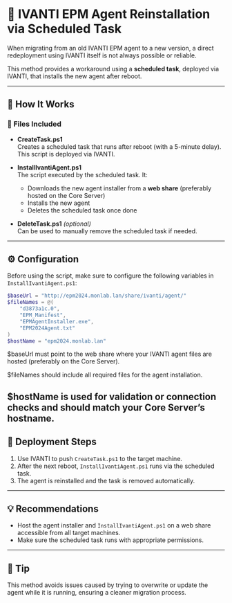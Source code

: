 # 🔄 IVANTI EPM Agent Reinstallation via Scheduled Task

When migrating from an old IVANTI EPM agent to a new version, a direct redeployment using IVANTI itself is not always possible or reliable.

This method provides a workaround using a **scheduled task**, deployed via IVANTI, that installs the new agent after reboot.

---

## 🧩 How It Works

### 📁 Files Included

- **CreateTask.ps1**  
  Creates a scheduled task that runs after reboot (with a 5-minute delay). This script is deployed via IVANTI.

- **InstallIvantiAgent.ps1**  
  The script executed by the scheduled task. It:
  - Downloads the new agent installer from a **web share** (preferably hosted on the Core Server)
  - Installs the new agent
  - Deletes the scheduled task once done

- **DeleteTask.ps1** *(optional)*  
  Can be used to manually remove the scheduled task if needed.

---
## ⚙️ Configuration

Before using the script, make sure to configure the following variables in `InstallIvantiAgent.ps1`:

```powershell
$baseUrl = "http://epm2024.monlab.lan/share/ivanti/agent/"
$fileNames = @(
    "d3873a1c.0",
    "EPM_Manifest",
    "EPMAgentInstaller.exe",
    "EPM2024Agent.txt"
)
$hostName = "epm2024.monlab.lan"
```
$baseUrl must point to the web share where your IVANTI agent files are hosted (preferably on the Core Server).

$fileNames should include all required files for the agent installation.

$hostName is used for validation or connection checks and should match your Core Server’s hostname.
---

## 🚀 Deployment Steps

1. Use IVANTI to push `CreateTask.ps1` to the target machine.
2. After the next reboot, `InstallIvantiAgent.ps1` runs via the scheduled task.
3. The agent is reinstalled and the task is removed automatically.

---

## 💡 Recommendations

- Host the agent installer and `InstallIvantiAgent.ps1` on a web share accessible from all target machines.
- Make sure the scheduled task runs with appropriate permissions.

---

## 📘 Tip

This method avoids issues caused by trying to overwrite or update the agent while it is running, ensuring a cleaner migration process.
